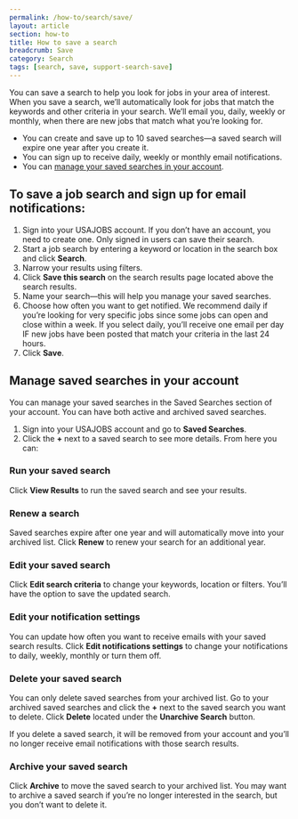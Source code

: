 ```yaml
---
permalink: /how-to/search/save/
layout: article
section: how-to
title: How to save a search
breadcrumb: Save
category: Search
tags: [search, save, support-search-save]
---
```


You can save a search to help you look for jobs in your area of interest. When you save a search, we’ll automatically look for jobs that match the keywords and other criteria in your search. We’ll email you, daily, weekly or monthly, when there are new jobs that match what you’re looking for.

* You can create and save up to 10 saved searches—a saved search will expire one year after you create it.
* You can sign up to receive daily, weekly or monthly email notifications.
* You can [manage your saved searches in your account](#manage-saved-searches-in-your-account).

## To save a job search and sign up for email notifications:

1.	Sign into your USAJOBS account. If you don’t have an account, you need to create one. Only signed in users can save their search.
2.	Start a job search by entering a keyword or location in the search box and click **Search**. 
3.	Narrow your results using filters.
4.	Click **Save this search** on the search results page located above the search results.
5.	Name your search—this will help you manage your saved searches.
6.	Choose how often you want to get notified. We recommend daily if you’re looking for very specific jobs since some jobs can open and close within a week. If you select daily, you’ll receive one email per day IF new jobs have been posted that match your criteria in the last 24 hours.
7.	Click **Save**. 

## Manage saved searches in your account
You can manage your saved searches in the Saved Searches section of your account. You can have both active and archived saved searches.

1.	Sign into your USAJOBS account and go to **Saved Searches**.
2.	Click the **+** next to a saved search to see more details. From here you can:

### Run your saved search
Click **View Results** to run the saved search and see your results.

###  Renew a search
Saved searches expire after one year and will automatically move into your archived list. Click **Renew** to renew your search for an additional year.

### Edit your saved search
Click **Edit search criteria** to change your keywords, location or filters. You’ll have the option to save the updated search.

### Edit your notification settings
You can update how often you want to receive emails with your saved search results. Click **Edit notifications settings** to change your notifications to daily, weekly, monthly or turn them off.

### Delete your saved search
You can only delete saved searches from your archived list. Go to your archived saved searches and click the **+** next to the saved search you want to delete. Click **Delete** located under the **Unarchive Search** button.

If you delete a saved search, it will be removed from your account and you’ll no longer receive email notifications with those search results.

### Archive your saved search
Click **Archive** to move the saved search to your archived list. You may want to archive a saved search if you’re no longer interested in the search, but you don’t want to delete it.

